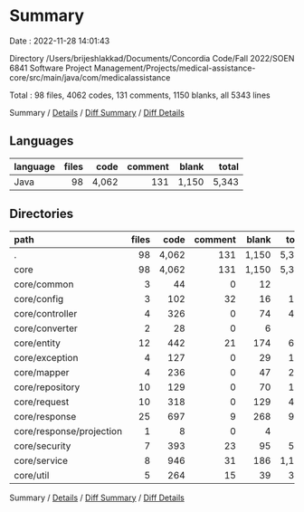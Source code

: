 # Summary

Date : 2022-11-28 14:01:43

Directory /Users/brijeshlakkad/Documents/Concordia Code/Fall 2022/SOEN 6841 Software Project Management/Projects/medical-assistance-core/src/main/java/com/medicalassistance

Total : 98 files,  4062 codes, 131 comments, 1150 blanks, all 5343 lines

Summary / [Details](details.md) / [Diff Summary](diff.md) / [Diff Details](diff-details.md)

## Languages
| language | files | code | comment | blank | total |
| :--- | ---: | ---: | ---: | ---: | ---: |
| Java | 98 | 4,062 | 131 | 1,150 | 5,343 |

## Directories
| path | files | code | comment | blank | total |
| :--- | ---: | ---: | ---: | ---: | ---: |
| . | 98 | 4,062 | 131 | 1,150 | 5,343 |
| core | 98 | 4,062 | 131 | 1,150 | 5,343 |
| core/common | 3 | 44 | 0 | 12 | 56 |
| core/config | 3 | 102 | 32 | 16 | 150 |
| core/controller | 4 | 326 | 0 | 74 | 400 |
| core/converter | 2 | 28 | 0 | 6 | 34 |
| core/entity | 12 | 442 | 21 | 174 | 637 |
| core/exception | 4 | 127 | 0 | 29 | 156 |
| core/mapper | 4 | 236 | 0 | 47 | 283 |
| core/repository | 10 | 129 | 0 | 70 | 199 |
| core/request | 10 | 318 | 0 | 129 | 447 |
| core/response | 25 | 697 | 9 | 268 | 974 |
| core/response/projection | 1 | 8 | 0 | 4 | 12 |
| core/security | 7 | 393 | 23 | 95 | 511 |
| core/service | 8 | 946 | 31 | 186 | 1,163 |
| core/util | 5 | 264 | 15 | 39 | 318 |

Summary / [Details](details.md) / [Diff Summary](diff.md) / [Diff Details](diff-details.md)